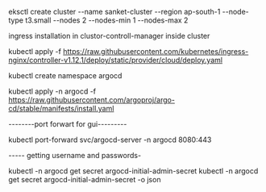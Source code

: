eksctl create cluster --name sanket-cluster --region ap-south-1 --node-type t3.small --nodes 2 --nodes-min 1 --nodes-max 2

ingress installation in clustor-controll-manager inside cluster

kubectl apply -f https://raw.githubusercontent.com/kubernetes/ingress-nginx/controller-v1.12.1/deploy/static/provider/cloud/deploy.yaml

<!-- argocd -->

kubectl create namespace argocd

kubectl apply -n argocd -f https://raw.githubusercontent.com/argoproj/argo-cd/stable/manifests/install.yaml

--------port forwart for gui---------

kubectl port-forward svc/argocd-server -n argocd 8080:443

----- getting username and passwords-

kubectl -n argocd get secret argocd-initial-admin-secret
kubectl -n argocd get secret argocd-initial-admin-secret -o json